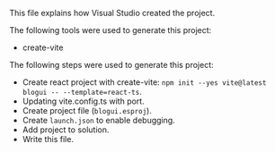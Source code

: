 This file explains how Visual Studio created the project.

The following tools were used to generate this project:
- create-vite

The following steps were used to generate this project:
- Create react project with create-vite: `npm init --yes vite@latest blogui -- --template=react-ts`.
- Updating vite.config.ts with port.
- Create project file (`blogui.esproj`).
- Create `launch.json` to enable debugging.
- Add project to solution.
- Write this file.
